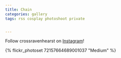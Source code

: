 ```yaml
---
title: Chain
categories: gallery
tags: rss cosplay photoshoot private


---
```


Follow crossravenhearst on [Instagram](https://www.instagram.com/crossravenhearst)!

{% flickr_photoset 72157664689001037 "Medium" %}